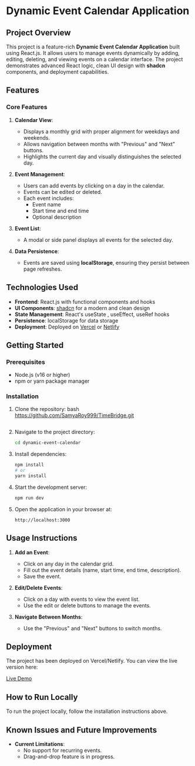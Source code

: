 # Dynamic Event Calendar Application

## Project Overview

This project is a feature-rich **Dynamic Event Calendar Application** built using React.js. It allows users to manage events dynamically by adding, editing, deleting, and viewing events on a calendar interface. The project demonstrates advanced React logic, clean UI design with **shadcn** components, and deployment capabilities.

## Features

### Core Features
1. **Calendar View**:
   - Displays a monthly grid with proper alignment for weekdays and weekends.
   - Allows navigation between months with "Previous" and "Next" buttons.
   - Highlights the current day and visually distinguishes the selected day.

2. **Event Management**:
   - Users can add events by clicking on a day in the calendar.
   - Events can be edited or deleted.
   - Each event includes:
     - Event name
     - Start time and end time
     - Optional description

3. **Event List**:
   - A modal or side panel displays all events for the selected day.

4. **Data Persistence**:
   - Events are saved using **localStorage**, ensuring they persist between page refreshes.

## Technologies Used

- **Frontend**: React.js with functional components and hooks
- **UI Components**: [shadcn](https://shadcn.dev/) for a modern and clean design
- **State Management**: React's useState , useEffect, useRef hooks 
- **Persistence**: localStorage for data storage
- **Deployment**: Deployed on [Vercel](https://vercel.com/) or [Netlify](https://www.netlify.com/)

## Getting Started

### Prerequisites

- Node.js (v16 or higher)
- npm or yarn package manager

### Installation

1. Clone the repository: bash https://github.com/SamyaRoy999/TimeBridge.git
   ```

2. Navigate to the project directory:
   ```bash
   cd dynamic-event-calendar
   ```

3. Install dependencies:
   ```bash
   npm install
   # or
   yarn install
   ```

4. Start the development server:
   ```bash
   npm run dev
   ```

5. Open the application in your browser at:
   ```
   http://localhost:3000
   ```

## Usage Instructions

1. **Add an Event**:
   - Click on any day in the calendar grid.
   - Fill out the event details (name, start time, end time, description).
   - Save the event.

2. **Edit/Delete Events**:
   - Click on a day with events to view the event list.
   - Use the edit or delete buttons to manage the events.

3. **Navigate Between Months**:
   - Use the "Previous" and "Next" buttons to switch months.


## Deployment

The project has been deployed on Vercel/Netlify. You can view the live version here:

[Live Demo](https://your-deployment-link.vercel.app/)

## How to Run Locally

To run the project locally, follow the installation instructions above.

## Known Issues and Future Improvements

- **Current Limitations**:
  - No support for recurring events.
  - Drag-and-drop feature is in progress.


